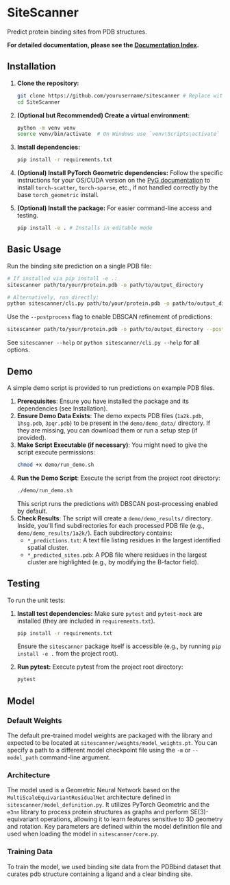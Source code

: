 # SiteScanner

Predict protein binding sites from PDB structures.

**For detailed documentation, please see the [Documentation Index](./docs/index.md).**

## Installation

1.  **Clone the repository:**
    ```bash
    git clone https://github.com/yourusername/sitescanner # Replace with actual URL
    cd SiteScanner
    ```
2.  **(Optional but Recommended) Create a virtual environment:**
    ```bash
    python -m venv venv
    source venv/bin/activate  # On Windows use `venv\Scripts\activate`
    ```
3.  **Install dependencies:**
    ```bash
    pip install -r requirements.txt
    ```
4.  **(Optional) Install PyTorch Geometric dependencies:**
    Follow the specific instructions for your OS/CUDA version on the [PyG documentation](https://pytorch-geometric.readthedocs.io/en/latest/install/installation.html) to install `torch-scatter`, `torch-sparse`, etc., if not handled correctly by the base `torch_geometric` install.

5.  **(Optional) Install the package:** For easier command-line access and testing.
    ```bash
    pip install -e . # Installs in editable mode
    ```

## Basic Usage

Run the binding site prediction on a single PDB file:

```bash
# If installed via pip install -e .:
sitescanner path/to/your/protein.pdb -o path/to/output_directory

# Alternatively, run directly:
python sitescanner/cli.py path/to/your/protein.pdb -o path/to/output_directory
```

Use the `--postprocess` flag to enable DBSCAN refinement of predictions:
```bash
sitescanner path/to/your/protein.pdb -o path/to/output_directory --postprocess
```

See `sitescanner --help` or `python sitescanner/cli.py --help` for all options.

## Demo

A simple demo script is provided to run predictions on example PDB files.

1.  **Prerequisites**: Ensure you have installed the package and its dependencies (see Installation).
2.  **Ensure Demo Data Exists**: The demo expects PDB files (`1a2k.pdb`, `1hsg.pdb`, `3pqr.pdb`) to be present in the `demo/demo_data/` directory. If they are missing, you can download them or run a setup step (if provided).
3.  **Make Script Executable (if necessary)**: You might need to give the script execute permissions:
    ```bash
    chmod +x demo/run_demo.sh
    ```
4.  **Run the Demo Script**: Execute the script from the project root directory:
    ```bash
    ./demo/run_demo.sh
    ```
    This script runs the predictions *with* DBSCAN post-processing enabled by default.
5.  **Check Results**: The script will create a `demo/demo_results/` directory. Inside, you'll find subdirectories for each processed PDB file (e.g., `demo/demo_results/1a2k/`). Each subdirectory contains:
    *   `*_predictions.txt`: A text file listing residues in the largest identified spatial cluster.
    *   `*_predicted_sites.pdb`: A PDB file where residues in the largest cluster are highlighted (e.g., by modifying the B-factor field).

## Testing

To run the unit tests:

1.  **Install test dependencies:** Make sure `pytest` and `pytest-mock` are installed (they are included in `requirements.txt`).
    ```bash
    pip install -r requirements.txt
    ```
    Ensure the `sitescanner` package itself is accessible (e.g., by running `pip install -e .` from the project root).

2.  **Run pytest:** Execute pytest from the project root directory:
    ```bash
    pytest
    ```

## Model

### Default Weights
The default pre-trained model weights are packaged with the library and expected to be located at `sitescanner/weights/model_weights.pt`. You can specify a path to a different model checkpoint file using the `-m` or `--model_path` command-line argument.

### Architecture
The model used is a Geometric Neural Network based on the `MultiScaleEquivariantResidualNet` architecture defined in `sitescanner/model_definition.py`. It utilizes PyTorch Geometric and the `e3nn` library to process protein structures as graphs and perform SE(3)-equivariant operations, allowing it to learn features sensitive to 3D geometry and rotation. Key parameters are defined within the model definition file and used when loading the model in `sitescanner/core.py`.

### Training Data
To train the model, we used binding site data from the PDBbind dataset that curates pdb structure containing a ligand and a clear binding site.
